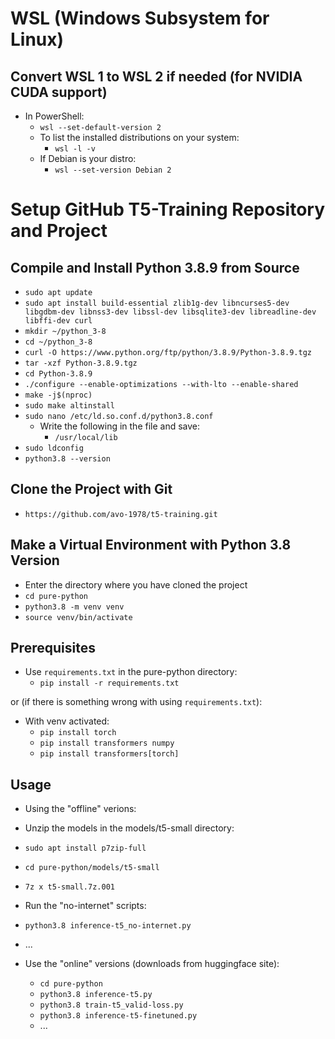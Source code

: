 # WSL (Windows Subsystem for Linux)

## Convert WSL 1 to WSL 2 if needed (for NVIDIA CUDA support)

* In PowerShell:
  * `wsl --set-default-version 2`
  * To list the installed distributions on your system:
    * `wsl -l -v`
  * If Debian is your distro:
    * `wsl --set-version Debian 2`

# Setup GitHub T5-Training Repository and Project

## Compile and Install Python 3.8.9 from Source

* `sudo apt update`
* `sudo apt install build-essential zlib1g-dev libncurses5-dev libgdbm-dev libnss3-dev libssl-dev libsqlite3-dev libreadline-dev libffi-dev curl`
* `mkdir ~/python_3-8`
* `cd ~/python_3-8`
* `curl -O https://www.python.org/ftp/python/3.8.9/Python-3.8.9.tgz`
* `tar -xzf Python-3.8.9.tgz`
* `cd Python-3.8.9`
* `./configure --enable-optimizations --with-lto --enable-shared`
* `make -j$(nproc)`
* `sudo make altinstall`
* `sudo nano /etc/ld.so.conf.d/python3.8.conf`
  * Write the following in the file and save:
    * `/usr/local/lib`
* `sudo ldconfig`
* `python3.8 --version`

## Clone the Project with Git

* `https://github.com/avo-1978/t5-training.git`

## Make a Virtual Environment with Python 3.8 Version

* Enter the directory where you have cloned the project
* `cd pure-python`
* `python3.8 -m venv venv`
* `source venv/bin/activate`

## Prerequisites

* Use `requirements.txt` in the pure-python directory:
  * `pip install -r requirements.txt`

or (if there is something wrong with using `requirements.txt`):

* With venv activated:
  * `pip install torch`
  * `pip install transformers numpy`
  * `pip install transformers[torch]`

## Usage

* Using the "offline" verions:
 * Unzip the models in the models/t5-small directory:
  * `sudo apt install p7zip-full`
  * `cd pure-python/models/t5-small`
  * `7z x t5-small.7z.001`
 * Run the "no-internet" scripts:
  * `python3.8 inference-t5_no-internet.py`
  * ...

* Use the "online" versions (downloads from huggingface site):
  * `cd pure-python`
  * `python3.8 inference-t5.py`
  * `python3.8 train-t5_valid-loss.py`
  * `python3.8 inference-t5-finetuned.py`
  * ...
